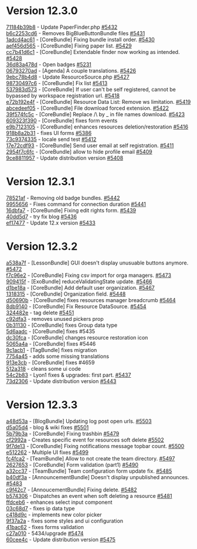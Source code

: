 # Version 12.3.0

[71184b39b8](https://github.com/claroline/Distribution/commit/71184b39b8) - Update PaperFinder.php [#5432](https://github.com/claroline/Distribution/pull/5432)  
[b6c2253cd6](https://github.com/claroline/Distribution/commit/b6c2253cd6) - Removes BigBlueButtonBundle files [#5431](https://github.com/claroline/Distribution/pull/5431)  
[1adcd4ac61](https://github.com/claroline/Distribution/commit/1adcd4ac61) - [CoreBundle] Fixing bundle install order. [#5430](https://github.com/claroline/Distribution/pull/5430)  
[aef456d565](https://github.com/claroline/Distribution/commit/aef456d565) - [CoreBundle] Fixing paper list. [#5429](https://github.com/claroline/Distribution/pull/5429)  
[cc7b41d6c1](https://github.com/claroline/Distribution/commit/cc7b41d6c1) - [CoreBundle] Extendable finder now working as intended. [#5428](https://github.com/claroline/Distribution/pull/5428)  
[36d83a478d](https://github.com/claroline/Distribution/commit/36d83a478d) - Open badges [#5231](https://github.com/claroline/Distribution/pull/5231)  
[06793270ad](https://github.com/claroline/Distribution/commit/06793270ad) - [Agenda] A couple translations. [#5426](https://github.com/claroline/Distribution/pull/5426)  
[9ebc78b4d8](https://github.com/claroline/Distribution/commit/9ebc78b4d8) - Update ResourceSource.php [#5427](https://github.com/claroline/Distribution/pull/5427)  
[98730497c6](https://github.com/claroline/Distribution/commit/98730497c6) - [CoreBundle] Fix list [#5413](https://github.com/claroline/Distribution/pull/5413)  
[537983d573](https://github.com/claroline/Distribution/commit/537983d573) - [CoreBundle] If user can't be self registered, cannot be bypassed by workspace registration url. [#5418](https://github.com/claroline/Distribution/pull/5418)  
[e72b192e4f](https://github.com/claroline/Distribution/commit/e72b192e4f) - [CoreBundle] Resource Data List: Remove ws limitation. [#5419](https://github.com/claroline/Distribution/pull/5419)  
[abcedeef05](https://github.com/claroline/Distribution/commit/abcedeef05) - [CoreBundle] File download forced extension. [#5422](https://github.com/claroline/Distribution/pull/5422)  
[39f574fc5c](https://github.com/claroline/Distribution/commit/39f574fc5c) - [CoreBundle] Replace /\ by _ in file names download. [#5423](https://github.com/claroline/Distribution/pull/5423)  
[609323f390](https://github.com/claroline/Distribution/commit/609323f390) - [CoreBundle] fixes form events  
[e9b7123105](https://github.com/claroline/Distribution/commit/e9b7123105) - [CoreBundle] enhances resources deletion/restoration [#5416](https://github.com/claroline/Distribution/pull/5416)  
[918b8a2b31](https://github.com/claroline/Distribution/commit/918b8a2b31) - fixes UI forms [#5386](https://github.com/claroline/Distribution/pull/5386)  
[73c9374335](https://github.com/claroline/Distribution/commit/73c9374335) - locale send test [#5412](https://github.com/claroline/Distribution/pull/5412)  
[17e72cdf93](https://github.com/claroline/Distribution/commit/17e72cdf93) - [CoreBundle] Send user email at self registration. [#5411](https://github.com/claroline/Distribution/pull/5411)  
[2954f7c6fc](https://github.com/claroline/Distribution/commit/2954f7c6fc) - [CoreBundle] allow to hide profile email [#5409](https://github.com/claroline/Distribution/pull/5409)  
[9ce8811957](https://github.com/claroline/Distribution/commit/9ce8811957) - Update distribution version [#5408](https://github.com/claroline/Distribution/pull/5408)  

# Version 12.3.1  

[78521af](https://github.com/claroline/Distribution/commit/78521af) - Removing old badge bundles. [#5442](https://github.com/claroline/Distribution/pull/5442)  
[9955656](https://github.com/claroline/Distribution/commit/9955656) - Fixes command for connection duration [#5441](https://github.com/claroline/Distribution/pull/5441)  
[16dbfa7](https://github.com/claroline/Distribution/commit/16dbfa7) - [CoreBundle] Fixing edit rights form. [#5439](https://github.com/claroline/Distribution/pull/5439)  
[40dd5d7](https://github.com/claroline/Distribution/commit/40dd5d7) - try fix blog [#5436](https://github.com/claroline/Distribution/pull/5436)  
[ef17477](https://github.com/claroline/Distribution/commit/ef17477) - Update 12.x version [#5433](https://github.com/claroline/Distribution/pull/5433)  

# Version 12.3.2  

[a538a7f](https://github.com/claroline/Distribution/commit/a538a7f) - [LessonBundle] GUI doesn't display unusuable buttons anymore. [#5472](https://github.com/claroline/Distribution/pull/5472)  
[f7c96e2](https://github.com/claroline/Distribution/commit/f7c96e2) - [CoreBundle] Fixing csv import for orga managers. [#5473](https://github.com/claroline/Distribution/pull/5473)  
[909415f](https://github.com/claroline/Distribution/commit/909415f) - [ExoBundle] reduceValidatingState update. [#5466](https://github.com/claroline/Distribution/pull/5466)  
[d1be18a](https://github.com/claroline/Distribution/commit/d1be18a) - [CoreBundle] Add default user organization. [#5467](https://github.com/claroline/Distribution/pull/5467)  
[1318315](https://github.com/claroline/Distribution/commit/1318315) - [CoreBundle] Organization field. [#5448](https://github.com/claroline/Distribution/pull/5448)  
[d50690b](https://github.com/claroline/Distribution/commit/d50690b) - [CoreBundle] fixes resources manager breadcrumb [#5464](https://github.com/claroline/Distribution/pull/5464)  
[8db9140](https://github.com/claroline/Distribution/commit/8db9140) - [CoreBundle] Fix Resource DataSource. [#5454](https://github.com/claroline/Distribution/pull/5454)  
[324482e](https://github.com/claroline/Distribution/commit/324482e) - tag delete [#5451](https://github.com/claroline/Distribution/pull/5451)  
[c92dfa3](https://github.com/claroline/Distribution/commit/c92dfa3) - removes unused pickers prop  
[0b31130](https://github.com/claroline/Distribution/commit/0b31130) - [CoreBundle] fixes Group data type  
[5d6aadc](https://github.com/claroline/Distribution/commit/5d6aadc) - [CoreBundle] fixes #5435  
[dc30fca](https://github.com/claroline/Distribution/commit/dc30fca) - [CoreBundle] changes resource restoration icon  
[5065a4a](https://github.com/claroline/Distribution/commit/5065a4a) - [CoreBundle] fixes #5446  
[9c1acb1](https://github.com/claroline/Distribution/commit/9c1acb1) - [TagBundle] fixes migration  
[7754a45](https://github.com/claroline/Distribution/commit/7754a45) - adds some missing translations  
[913e3cb](https://github.com/claroline/Distribution/commit/913e3cb) - [CoreBundle] fixes #4659  
[512a318](https://github.com/claroline/Distribution/commit/512a318) - cleans some ui code  
[54c2b83](https://github.com/claroline/Distribution/commit/54c2b83) - Lyon1 fixes & upgrades: first part. [#5437](https://github.com/claroline/Distribution/pull/5437)  
[73d2306](https://github.com/claroline/Distribution/commit/73d2306) - Update distribution version [#5443](https://github.com/claroline/Distribution/pull/5443)  

# Version 12.3.3  

[a48d53a](https://github.com/claroline/Distribution/commit/a48d53a) - [BlogBundle] Updating log post open urls. [#5503](https://github.com/claroline/Distribution/pull/5503)  
[d5a05d4](https://github.com/claroline/Distribution/commit/d5a05d4) - blog & wiki fixes [#5501](https://github.com/claroline/Distribution/pull/5501)  
[5b79b3a](https://github.com/claroline/Distribution/commit/5b79b3a) - [CoreBundle] Fixing trashbin [#5479](https://github.com/claroline/Distribution/pull/5479)  
[cf2992a](https://github.com/claroline/Distribution/commit/cf2992a) - Creates specific event for resources soft delete [#5502](https://github.com/claroline/Distribution/pull/5502)  
[9f7de13](https://github.com/claroline/Distribution/commit/9f7de13) - [CoreBundle] Fixing notifications message topbar count. [#5500](https://github.com/claroline/Distribution/pull/5500)  
[e512262](https://github.com/claroline/Distribution/commit/e512262) - Multiple UI fixes [#5499](https://github.com/claroline/Distribution/pull/5499)  
[fc4fca2](https://github.com/claroline/Distribution/commit/fc4fca2) - [TeamBundle] Allow to not create the team directory. [#5497](https://github.com/claroline/Distribution/pull/5497)  
[2627653](https://github.com/claroline/Distribution/commit/2627653) - [CoreBundle] Form validation (part1) [#5490](https://github.com/claroline/Distribution/pull/5490)  
[a32cc37](https://github.com/claroline/Distribution/commit/a32cc37) - [TeamBundle] Team configuration form update fix. [#5485](https://github.com/claroline/Distribution/pull/5485)  
[b40df3a](https://github.com/claroline/Distribution/commit/b40df3a) - [AnnouncementBundle] Doesn't display unpublished announces. [#5483](https://github.com/claroline/Distribution/pull/5483)  
[c9f42c7](https://github.com/claroline/Distribution/commit/c9f42c7) - [AnnoucementBundle] Fixing delete. [#5482](https://github.com/claroline/Distribution/pull/5482)  
[b574306](https://github.com/claroline/Distribution/commit/b574306) - Dispatches an event when soft deleting a resource [#5481](https://github.com/claroline/Distribution/pull/5481)  
[ffdceb6](https://github.com/claroline/Distribution/commit/ffdceb6) - enhances select input component  
[03c68d7](https://github.com/claroline/Distribution/commit/03c68d7) - fixes ip data type  
[c418d9c](https://github.com/claroline/Distribution/commit/c418d9c) - implements new color picker  
[9f37a2a](https://github.com/claroline/Distribution/commit/9f37a2a) - fixes some styles and ui configuration  
[41bac62](https://github.com/claroline/Distribution/commit/41bac62) - fixes forms validation  
[c27a010](https://github.com/claroline/Distribution/commit/c27a010) - 5434/upgrade [#5474](https://github.com/claroline/Distribution/pull/5474)  
[60cee4c](https://github.com/claroline/Distribution/commit/60cee4c) - Update distribution version [#5475](https://github.com/claroline/Distribution/pull/5475)  

